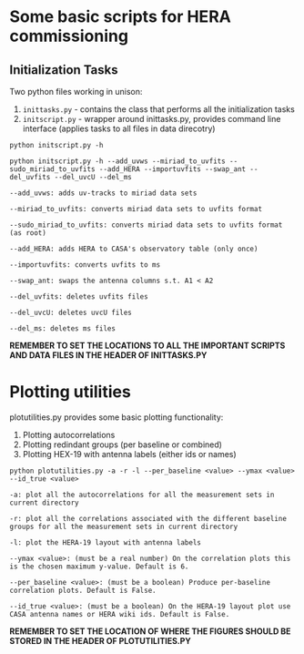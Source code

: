 # Some basic scripts for HERA commissioning

## Initialization Tasks

Two python files working in unison:

1. `inittasks.py` - contains the class that performs all the initialization tasks
2. `initscript.py` - wrapper around inittasks.py, provides command line interface (applies tasks to all files in data direcotry)

`python initscript.py -h`

`python initscript.py -h --add_uvws --miriad_to_uvfits --sudo_miriad_to_uvfits --add_HERA --importuvfits --swap_ant --del_uvfits --del_uvcU --del_ms`

`--add_uvws: adds uv-tracks to miriad data sets`

`--miriad_to_uvfits: converts miriad data sets to uvfits format`

`--sudo_miriad_to_uvfits: converts miriad data sets to uvfits format (as root)`

`--add_HERA: adds HERA to CASA's observatory table (only once)`

`--importuvfits: converts uvfits to ms`

`--swap_ant: swaps the antenna columns s.t. A1 < A2`

`--del_uvfits: deletes uvfits files`

`--del_uvcU: deletes uvcU files`

`--del_ms: deletes ms files`

**REMEMBER TO SET THE LOCATIONS TO ALL THE IMPORTANT SCRIPTS AND DATA FILES IN THE HEADER OF INITTASKS.PY**

# Plotting utilities

plotutilities.py provides some basic plotting functionality:

1. Plotting autocorrelations
2. Plotting redindant groups (per baseline or combined)
3. Plotting HEX-19 with antenna labels (either ids or names)

`python plotutilities.py -a -r -l --per_baseline <value> --ymax <value> --id_true <value>`

`-a: plot all the autocorrelations for all the measurement sets in current directory`

`-r: plot all the correlations associated with the different baseline groups for all the measurement sets in current directory`

`-l: plot the HERA-19 layout with antenna labels`

`--ymax <value>: (must be a real number) On the correlation plots this is the chosen maximum y-value. Default is 6.`

`--per_baseline <value>: (must be a boolean) Produce per-baseline correlation plots. Default is False.`

`--id_true <value>: (must be a boolean) On the HERA-19 layout plot use CASA antenna names or HERA wiki ids. Default is False.`

**REMEMBER TO SET THE LOCATION OF WHERE THE FIGURES SHOULD BE STORED IN THE HEADER OF PLOTUTILITIES.PY**


